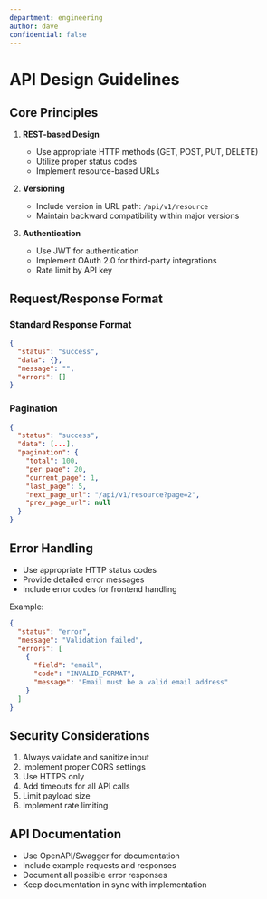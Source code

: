 ```yaml
---
department: engineering
author: dave
confidential: false
---
```


# API Design Guidelines

## Core Principles

1. **REST-based Design**

   - Use appropriate HTTP methods (GET, POST, PUT, DELETE)
   - Utilize proper status codes
   - Implement resource-based URLs

2. **Versioning**

   - Include version in URL path: `/api/v1/resource`
   - Maintain backward compatibility within major versions

3. **Authentication**
   - Use JWT for authentication
   - Implement OAuth 2.0 for third-party integrations
   - Rate limit by API key

## Request/Response Format

### Standard Response Format

```json
{
  "status": "success",
  "data": {},
  "message": "",
  "errors": []
}
```

### Pagination

```json
{
  "status": "success",
  "data": [...],
  "pagination": {
    "total": 100,
    "per_page": 20,
    "current_page": 1,
    "last_page": 5,
    "next_page_url": "/api/v1/resource?page=2",
    "prev_page_url": null
  }
}
```

## Error Handling

- Use appropriate HTTP status codes
- Provide detailed error messages
- Include error codes for frontend handling

Example:

```json
{
  "status": "error",
  "message": "Validation failed",
  "errors": [
    {
      "field": "email",
      "code": "INVALID_FORMAT",
      "message": "Email must be a valid email address"
    }
  ]
}
```

## Security Considerations

1. Always validate and sanitize input
2. Implement proper CORS settings
3. Use HTTPS only
4. Add timeouts for all API calls
5. Limit payload size
6. Implement rate limiting

## API Documentation

- Use OpenAPI/Swagger for documentation
- Include example requests and responses
- Document all possible error responses
- Keep documentation in sync with implementation
